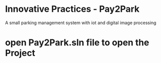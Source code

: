 # Innovative Practices - Pay2Park
 A small parking management system with iot and digital image processing
# open Pay2Park.sln file to open the Project

